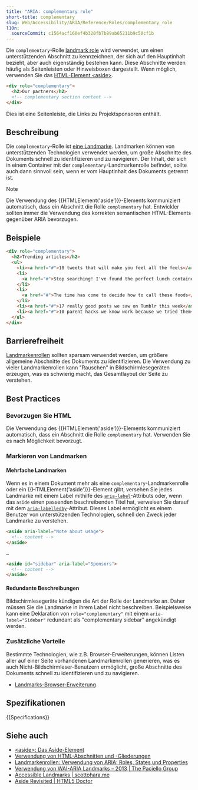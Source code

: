 ```yaml
---
title: "ARIA: complementary role"
short-title: complementary
slug: Web/Accessibility/ARIA/Reference/Roles/complementary_role
l10n:
  sourceCommit: c1564acf160ef4b320fb7b89ab65211b9c50cf1b
---
```


Die `complementary`-Rolle [landmark role](/de/docs/Web/Accessibility/ARIA/Reference/Roles#3._landmark_roles) wird verwendet, um einen unterstützenden Abschnitt zu kennzeichnen, der sich auf den Hauptinhalt bezieht, aber auch eigenständig bestehen kann. Diese Abschnitte werden häufig als Seitenleisten oder Hinweisboxen dargestellt. Wenn möglich, verwenden Sie das [HTML-Element \<aside>](/de/docs/Web/HTML/Reference/Elements/aside).

```html
<div role="complementary">
  <h2>Our partners</h2>
  <!-- complementary section content -->
</div>
```

Dies ist eine Seitenleiste, die Links zu Projektsponsoren enthält.

## Beschreibung

Die `complementary`-Rolle ist [eine Landmarke](/de/docs/Web/Accessibility/ARIA/Guides/Techniques#landmark_roles). Landmarken können von unterstützenden Technologien verwendet werden, um große Abschnitte des Dokuments schnell zu identifizieren und zu navigieren. Der Inhalt, der sich in einem Container mit der `complementary`-Landmarkenrolle befindet, sollte auch dann sinnvoll sein, wenn er vom Hauptinhalt des Dokuments getrennt ist.

> [!NOTE]
> Die Verwendung des {{HTMLElement('aside')}}-Elements kommuniziert automatisch, dass ein Abschnitt die Rolle `complementary` hat. Entwickler sollten immer die Verwendung des korrekten semantischen HTML-Elements gegenüber ARIA bevorzugen.

## Beispiele

```html
<div role="complementary">
  <h2>Trending articles</h2>
  <ul>
    <li><a href="#">18 tweets that will make you feel all the feels</a></li>
    <li>
      <a href="#">Stop searching! I've found the perfect lunch containers.</a>
    </li>
    <li>
      <a href="#">The time has come to decide how to call these foods</a>
    </li>
    <li><a href="#">17 really good posts we saw on Tumblr this week</a></li>
    <li><a href="#">10 parent hacks we know work because we tried them</a></li>
  </ul>
</div>
```

## Barrierefreiheit

[Landmarkenrollen](/de/docs/Web/Accessibility/ARIA/Guides/Techniques#landmark_roles) sollten sparsam verwendet werden, um größere allgemeine Abschnitte des Dokuments zu identifizieren. Die Verwendung zu vieler Landmarkenrollen kann "Rauschen" in Bildschirmlesegeräten erzeugen, was es schwierig macht, das Gesamtlayout der Seite zu verstehen.

## Best Practices

### Bevorzugen Sie HTML

Die Verwendung des {{HTMLElement('aside')}}-Elements kommuniziert automatisch, dass ein Abschnitt die Rolle `complementary` hat. Verwenden Sie es nach Möglichkeit bevorzugt.

### Markieren von Landmarken

#### Mehrfache Landmarken

Wenn es in einem Dokument mehr als eine `complementary`-Landmarkenrolle oder ein {{HTMLElement('aside')}}-Element gibt, versehen Sie jedes Landmarke mit einem Label mithilfe des [`aria-label`](/de/docs/Web/Accessibility/ARIA/Reference/Attributes/aria-label)-Attributs oder, wenn das `aside` einen passenden beschreibenden Titel hat, verweisen Sie darauf mit dem [`aria-labelledby`](/de/docs/Web/Accessibility/ARIA/Reference/Attributes/aria-labelledby)-Attribut. Dieses Label ermöglicht es einem Benutzer von unterstützenden Technologien, schnell den Zweck jeder Landmarke zu verstehen.

```html
<aside aria-label="Note about usage">
  <!-- content -->
</aside>

…

<aside id="sidebar" aria-label="Sponsors">
  <!-- content -->
</aside>
```

#### Redundante Beschreibungen

Bildschirmlesegeräte kündigen die Art der Rolle der Landmarke an. Daher müssen Sie die Landmarke in ihrem Label nicht beschreiben. Beispielsweise kann eine Deklaration von `role="complementary"` mit einem `aria-label="Sidebar"` redundant als "complementary sidebar" angekündigt werden.

### Zusätzliche Vorteile

Bestimmte Technologien, wie z.B. Browser-Erweiterungen, können Listen aller auf einer Seite vorhandenen Landmarkenrollen generieren, was es auch Nicht-Bildschirmleser-Benutzern ermöglicht, große Abschnitte des Dokuments schnell zu identifizieren und zu navigieren.

- [Landmarks-Browser-Erweiterung](https://matatk.agrip.org.uk/landmarks/)

## Spezifikationen

{{Specifications}}

## Siehe auch

- [\<aside>: Das Aside-Element](/de/docs/Web/HTML/Reference/Elements/aside)
- [Verwendung von HTML-Abschnitten und -Gliederungen](/de/docs/Web/HTML/Reference/Elements/Heading_Elements)
- [Landmarkenrollen: Verwendung von ARIA: Roles, States und Properties](/de/docs/Web/Accessibility/ARIA/Guides/Techniques#landmark_roles)
- [Verwendung von WAI-ARIA Landmarks – 2013 | The Paciello Group](https://www.tpgi.com/using-wai-aria-landmarks-2013/)
- [Accessible Landmarks | scottohara.me](https://www.scottohara.me/blog/2018/03/03/landmarks.html)
- [Aside Revisited | HTML5 Doctor](https://html5doctor.com/aside-revisited/)
